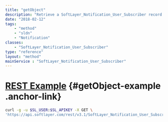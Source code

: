 ```yaml
---
title: "getObject"
description: "Retrieve a SoftLayer_Notification_User_Subscriber record."
date: "2018-02-12"
tags:
    - "method"
    - "sldn"
    - "Notification"
classes:
    - "SoftLayer_Notification_User_Subscriber"
type: "reference"
layout: "method"
mainService : "SoftLayer_Notification_User_Subscriber"
---
```


# [REST Example](#getObject-example) <a href="/article/rest/"><i class="fas fa-question"></i></a> {#getObject-example .anchor-link} 
```bash
curl -g -u $SL_USER:$SL_APIKEY -X GET \
'https://api.softlayer.com/rest/v3.1/SoftLayer_Notification_User_Subscriber/{SoftLayer_Notification_User_SubscriberID}/getObject'
```
